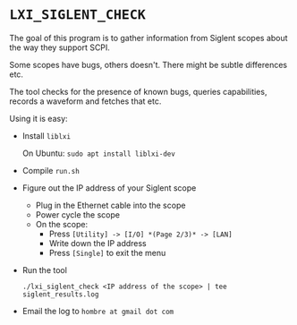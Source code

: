 
# `LXI_SIGLENT_CHECK`

The goal of this program is to gather information from Siglent scopes about
the way they support SCPI.

Some scopes have bugs, others doesn't. There might be subtle differences etc.

The tool checks for the presence of known bugs, queries capabilities, records a 
waveform and fetches that etc.

Using it is easy:

* Install `liblxi`

    On Ubuntu: `sudo apt install liblxi-dev`

* Compile
    `run.sh`

* Figure out the IP address of your Siglent scope

    * Plug in the Ethernet cable into the scope
    * Power cycle the scope
    * On the scope: 
        * Press `[Utility] -> [I/O] *(Page 2/3)* -> [LAN]`
        * Write down the IP address
        * Press `[Single]` to exit the menu

* Run the tool

    `./lxi_siglent_check <IP address of the scope> | tee siglent_results.log`

* Email the log to `hombre at gmail dot com`


